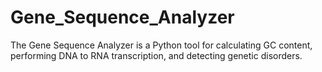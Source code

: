 # Gene_Sequence_Analyzer
The Gene Sequence Analyzer is a Python tool for calculating GC content, performing DNA to RNA transcription, and detecting genetic disorders.
